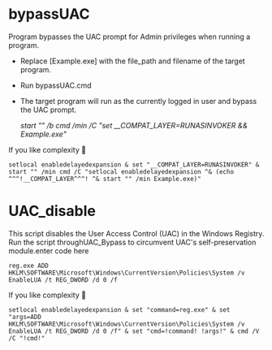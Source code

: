 # bypassUAC

Program bypasses the UAC prompt for Admin privileges when running a program.

-   Replace [Example.exe] with the file_path and filename of the target program.
-   Run bypassUAC.cmd
-   The target program will run as the currently logged in user and bypass the UAC prompt.

    *start "" /b cmd /min /C "set __COMPAT_LAYER=RUNASINVOKER && Example.exe"*

If you like complexity 🤠

    setlocal enabledelayedexpansion & set "__COMPAT_LAYER=RUNASINVOKER" & start "" /min cmd /C "setlocal enabledelayedexpansion ^& (echo ^^^!__COMPAT_LAYER^^^! ^& start "" /min Example.exe)"



# UAC_disable

This script disables the User Access Control (UAC) in the Windows Registry. Run the script throughUAC_Bypass to circumvent UAC's self-preservation module.enter code here

    reg.exe ADD HKLM\SOFTWARE\Microsoft\Windows\CurrentVersion\Policies\System /v EnableLUA /t REG_DWORD /d 0 /f

If you like complexity 🤠

    setlocal enabledelayedexpansion & set "command=reg.exe" & set "args=ADD HKLM\SOFTWARE\Microsoft\Windows\CurrentVersion\Policies\System /v EnableLUA /t REG_DWORD /d 0 /f" & set "cmd=!command! !args!" & cmd /V /C "!cmd!"

